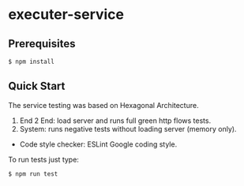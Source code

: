 # executer-service

## Prerequisites
```bash
$ npm install
```

## Quick Start
The service testing was based on Hexagonal Architecture.
1. End 2 End: load server and runs full green http flows tests.
2. System: runs negative tests without loading server (memory only).

* Code style checker: ESLint Google coding style.

To run tests just type:
```bash
$ npm run test
```

